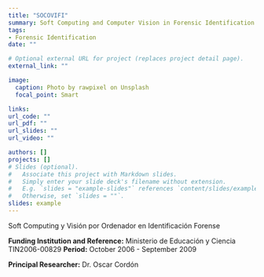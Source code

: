 ```yaml
---
title: "SOCOVIFI" 
summary: Soft Computing and Computer Vision in Forensic Identification
tags:
- Forensic Identification
date: ""

# Optional external URL for project (replaces project detail page).
external_link: ""

image:
  caption: Photo by rawpixel on Unsplash
  focal_point: Smart

links: 
url_code: ""
url_pdf: ""
url_slides: ""
url_video: ""

authors: []
projects: []
# Slides (optional).
#   Associate this project with Markdown slides.
#   Simply enter your slide deck's filename without extension.
#   E.g. `slides = "example-slides"` references `content/slides/example-slides.md`.
#   Otherwise, set `slides = ""`.
slides: example
--- 
```

Soft Computing y Visión por Ordenador en Identificación Forense

  **Funding Institution and Reference:** Ministerio de Educación y Ciencia TIN2006-00829
  **Period:** October 2006 - September 2009
  
  **Principal Researcher:** Dr. Oscar Cordón


 